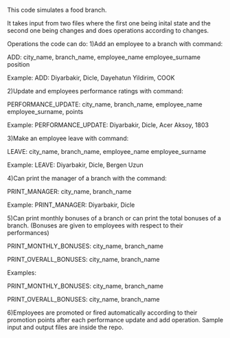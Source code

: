 This code simulates a food branch.

It takes input from two files where the first one being inital state and the second one being changes and does operations according to changes.

Operations the code can do:
1)Add an employee to a branch with command:

ADD: city_name, branch_name, employee_name employee_surname position

Example: ADD: Diyarbakir, Dicle, Dayehatun Yildirim, COOK

2)Update and employees performance ratings with command:

PERFORMANCE_UPDATE: city_name, branch_name, employee_name employee_surname, points

Example: PERFORMANCE_UPDATE: Diyarbakir, Dicle, Acer Aksoy, 1803

3)Make an employee leave with command:

LEAVE: city_name, branch_name, employee_name employee_surname

Example: LEAVE: Diyarbakir, Dicle, Bergen Uzun

4)Can print the manager of a branch with the command:

PRINT_MANAGER: city_name, branch_name

Example: PRINT_MANAGER: Diyarbakir, Dicle

5)Can print monthly bonuses of a branch or can print the total bonuses of a branch. (Bonuses are given to employees with respect to their performances)

PRINT_MONTHLY_BONUSES: city_name, branch_name

PRINT_OVERALL_BONUSES: city_name, branch_name

Examples:

PRINT_MONTHLY_BONUSES: city_name, branch_name

PRINT_OVERALL_BONUSES: city_name, branch_name

6)Employees are promoted or fired automatically according to their promotion points after each performance update and add operation. Sample input and output files are inside the repo.





